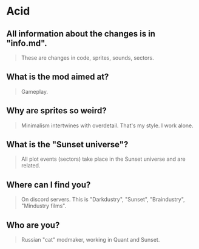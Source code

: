 # Acid

## All information about the changes is in "info.md". 

> These are changes in code, sprites, sounds, sectors.

## What is the mod aimed at? 

> Gameplay.

## Why are sprites so weird?

> Minimalism intertwines with overdetail. That's my style. I work alone.

## What is the "Sunset universe"?

> All plot events (sectors) take place in the Sunset universe and are related.

## Where can I find you?

> On discord servers. This is "Darkdustry", "Sunset", "Braindustry", "Mindustry films".

## Who are you? 

> Russian "cat" modmaker, working in Quant and Sunset.


